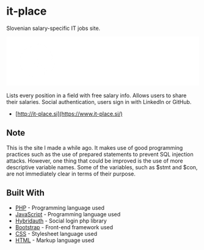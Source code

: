 # it-place
Slovenian salary-specific IT jobs site.

[![image](https://raw.githubusercontent.com/bogeta11040/it-place/main/logo.png)](https://it-place.si)


Lists every position in a field with free salary info. Allows users to share their salaries. Social authentication, users sign in with LinkedIn or GitHub.

* [http://it-place.si](https://www.it-place.si/)

## Note

This is the site I made a while ago. It makes use of good programming practices such as the use of prepared statements to prevent SQL injection attacks. However, one thing that could be improved is the use of more descriptive variable names. Some of the variables, such as $stmt and $con, are not immediately clear in terms of their purpose.

## Built With

* [PHP](https://www.php.net/) - Programming language used
* [JavaScript](https://www.javascript.com/) - Programming language used
* [Hybridauth](https://hybridauth.github.io/) - Social login php library
* [Bootstrap](https://www.bootstrapcdn.com/) - Front-end framework used
* [CSS](https://www.w3.org/TR/CSS/#css) - Stylesheet language used
* [HTML](https://html.spec.whatwg.org/) - Markup language used

